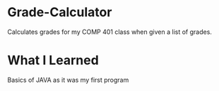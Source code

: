 # Grade-Calculator
Calculates grades for my COMP 401 class when given a list of grades. 
# What I Learned 
Basics of JAVA as it was my first program 
